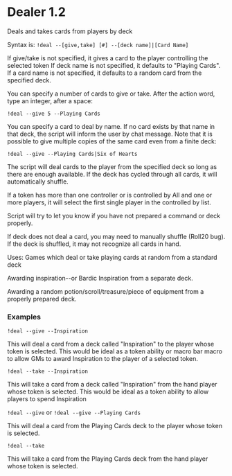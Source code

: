 # Dealer 1.2
Deals and takes cards from players by deck

Syntax is:
`!deal --[give,take] [#] --[deck name]|[Card Name]`

If give/take is not specified, it gives a card to the player controlling the selected token If deck name is not specified, it defaults to "Playing Cards". If a card name is not specified, it defaults to a random card from the specified deck.

You can specify a number of cards to give or take. After the action word, type an integer, after a space:

`!deal --give 5 --Playing Cards`

You can specify a card to deal by name. If no card exists by that name in that deck, the script will inform the user by chat message. Note that it is possible to give multiple copies of the same card even from a finite deck:

`!deal --give --Playing Cards|Six of Hearts`

The script will deal cards to the player from the specified deck so long as there are enough available. If the deck has cycled through all cards, it will automatically shuffle.

If a token has more than one controller or is controlled by All and one or more players, it will select the first single player in the controlled by list.

Script will try to let you know if you have not prepared a command or deck properly.

If deck does not deal a card, you may need to manually shuffle (Roll20 bug). If the deck is shuffled, it may not recognize all cards in hand.

Uses:
Games which deal or take playing cards at random from a standard deck

Awarding inspiration--or Bardic Inspiration from a separate deck.

Awarding a random potion/scroll/treasure/piece of equipment from a properly prepared deck.

### Examples

`!deal --give --Inspiration`

This will deal a card from a deck called "Inspiration" to the player whose token is selected. This would be ideal as a token ability or macro bar macro to allow GMs to award Inspiration to the player of a selected token.


`!deal --take --Inspiration`

This will take a card from a deck called "Inspiration" from the hand player whose token is selected. This would be ideal as a token ability to allow players to spend Inspiration


`!deal --give` or `!deal --give --Playing Cards`

This will deal a card from the Playing Cards deck to the player whose token is selected.

`!deal --take`

This will take a card from the Playing Cards deck from the hand player whose token is selected.
